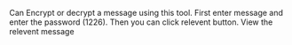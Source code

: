 Can Encrypt or decrypt a message using this tool.
First enter message and enter the password (1226). Then you can click relevent button. 
View the relevent message
